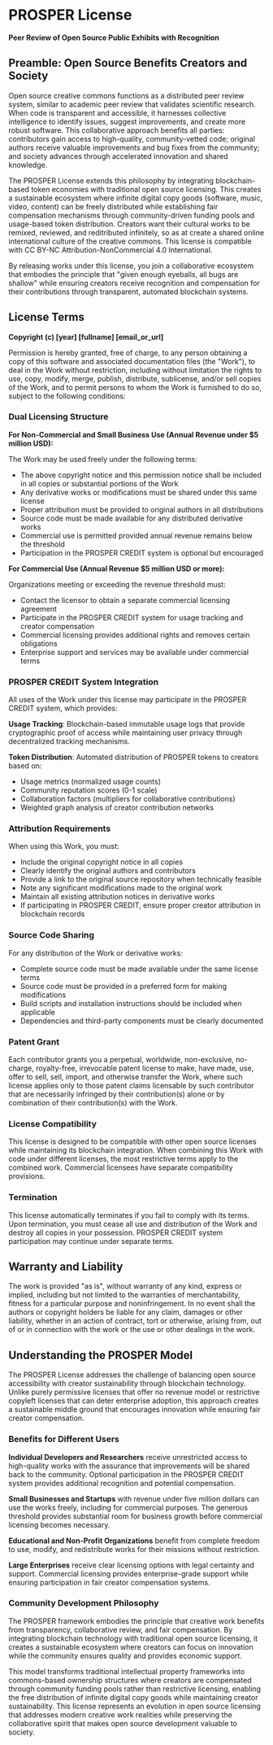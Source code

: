 # PROSPER License
**Peer Review of Open Source Public Exhibits with Recognition**

## Preamble: Open Source Benefits Creators and Society

Open source creative commons functions as a distributed peer review system, similar to academic peer review that validates scientific research. When code is transparent and accessible, it harnesses collective intelligence to identify issues, suggest improvements, and create more robust software. This collaborative approach benefits all parties: contributors gain access to high-quality, community-vetted code; original authors receive valuable improvements and bug fixes from the community; and society advances through accelerated innovation and shared knowledge.

The PROSPER License extends this philosophy by integrating blockchain-based token economies with traditional open source licensing. This creates a sustainable ecosystem where infinite digital copy goods (software, music, video, content) can be freely distributed while establishing fair compensation mechanisms through community-driven funding pools and usage-based token distribution. Creators want their cultural works to be remixed, reviewed, and reditributed infinitely, so as at create a shared online international culture of the creative commons. This license is compatible with CC BY-NC Attribution-NonCommercial 4.0 International. 

By releasing works under this license, you join a collaborative ecosystem that embodies the principle that "given enough eyeballs, all bugs are shallow" while ensuring creators receive recognition and compensation for their contributions through transparent, automated blockchain systems.

## License Terms

**Copyright (c) [year] [fullname] [email_or_url]**

Permission is hereby granted, free of charge, to any person obtaining a copy of this software and associated documentation files (the "Work"), to deal in the Work without restriction, including without limitation the rights to use, copy, modify, merge, publish, distribute, sublicense, and/or sell copies of the Work, and to permit persons to whom the Work is furnished to do so, subject to the following conditions:

### Dual Licensing Structure

**For Non-Commercial and Small Business Use (Annual Revenue under $5 million USD):**

The Work may be used freely under the following terms:
- The above copyright notice and this permission notice shall be included in all copies or substantial portions of the Work
- Any derivative works or modifications must be shared under this same license
- Proper attribution must be provided to original authors in all distributions
- Source code must be made available for any distributed derivative works
- Commercial use is permitted provided annual revenue remains below the threshold
- Participation in the PROSPER CREDIT system is optional but encouraged

**For Commercial Use (Annual Revenue $5 million USD or more):**

Organizations meeting or exceeding the revenue threshold must:
- Contact the licensor to obtain a separate commercial licensing agreement
- Participate in the PROSPER CREDIT system for usage tracking and creator compensation
- Commercial licensing provides additional rights and removes certain obligations
- Enterprise support and services may be available under commercial terms

### PROSPER CREDIT System Integration

All uses of the Work under this license may participate in the PROSPER CREDIT system, which provides:

**Usage Tracking**: Blockchain-based immutable usage logs that provide cryptographic proof of access while maintaining user privacy through decentralized tracking mechanisms.

**Token Distribution**: Automated distribution of PROSPER tokens to creators based on:
- Usage metrics (normalized usage counts)
- Community reputation scores (0-1 scale)
- Collaboration factors (multipliers for collaborative contributions)
- Weighted graph analysis of creator contribution networks

### Attribution Requirements

When using this Work, you must:
- Include the original copyright notice in all copies
- Clearly identify the original authors and contributors
- Provide a link to the original source repository when technically feasible
- Note any significant modifications made to the original work
- Maintain all existing attribution notices in derivative works
- If participating in PROSPER CREDIT, ensure proper creator attribution in blockchain records

### Source Code Sharing

For any distribution of the Work or derivative works:
- Complete source code must be made available under the same license terms
- Source code must be provided in a preferred form for making modifications
- Build scripts and installation instructions should be included when applicable
- Dependencies and third-party components must be clearly documented

### Patent Grant

Each contributor grants you a perpetual, worldwide, non-exclusive, no-charge, royalty-free, irrevocable patent license to make, have made, use, offer to sell, sell, import, and otherwise transfer the Work, where such license applies only to those patent claims licensable by such contributor that are necessarily infringed by their contribution(s) alone or by combination of their contribution(s) with the Work.


### License Compatibility

This license is designed to be compatible with other open source licenses while maintaining its blockchain integration. When combining this Work with code under different licenses, the most restrictive terms apply to the combined work. Commercial licensees have separate compatibility provisions.

### Termination

This license automatically terminates if you fail to comply with its terms. Upon termination, you must cease all use and distribution of the Work and destroy all copies in your possession. PROSPER CREDIT system participation may continue under separate terms.

## Warranty and Liability

The work is provided "as is", without warranty of any kind, express or implied, including but not limited to the warranties of merchantability, fitness for a particular purpose and noninfringement. In no event shall the authors or copyright holders be liable for any claim, damages or other liability, whether in an action of contract, tort or otherwise, arising from, out of or in connection with the work or the use or other dealings in the work.

## Understanding the PROSPER Model

The PROSPER License addresses the challenge of balancing open source accessibility with creator sustainability through blockchain technology. Unlike purely permissive licenses that offer no revenue model or restrictive copyleft licenses that can deter enterprise adoption, this approach creates a sustainable middle ground that encourages innovation while ensuring fair creator compensation.

### Benefits for Different Users

**Individual Developers and Researchers** receive unrestricted access to high-quality works with the assurance that improvements will be shared back to the community. Optional participation in the PROSPER CREDIT system provides additional recognition and potential compensation.

**Small Businesses and Startups** with revenue under five million dollars can use the works freely, including for commercial purposes. The generous threshold provides substantial room for business growth before commercial licensing becomes necessary.

**Educational and Non-Profit Organizations** benefit from complete freedom to use, modify, and redistribute works for their missions without restriction.

**Large Enterprises** receive clear licensing options with legal certainty and support. Commercial licensing provides enterprise-grade support while ensuring participation in fair creator compensation systems.

### Community Development Philosophy

The PROSPER framework embodies the principle that creative work benefits from transparency, collaborative review, and fair compensation. By integrating blockchain technology with traditional open source licensing, it creates a sustainable ecosystem where creators can focus on innovation while the community ensures quality and provides economic support.

This model transforms traditional intellectual property frameworks into commons-based ownership structures where creators are compensated through community funding pools rather than restrictive licensing, enabling the free distribution of infinite digital copy goods while maintaining creator sustainability. This license represents an evolution in open source licensing that addresses modern creative work realities while preserving the collaborative spirit that makes open source development valuable to society.
